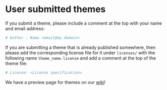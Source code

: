 # User submitted themes

If you submit a theme, please include a comment at the top with your name and email address:

```toml
# Author : Name <email@my.domain>
```

If you are submitting a theme that is already published somewhere, then please
add the corresponding license file for it under `licenses/` with the following
name `theme_name.license` and add a comment at the top of the theme file:

```toml
# License: <License specification>
```

We have a preview page for themes on our [wiki](https://github.com/helix-editor/helix/wiki/Themes)!

